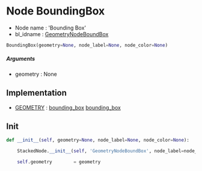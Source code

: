 # Node BoundingBox

- Node name : 'Bounding Box'
- bl_idname : [GeometryNodeBoundBox](https://docs.blender.org/api/current/bpy.types.GeometryNodeBoundBox.html)


``` python
BoundingBox(geometry=None, node_label=None, node_color=None)
```
##### Arguments

- geometry : None

## Implementation

- [GEOMETRY](/docs/GeoNodes/socket_GEOMETRY.md) : [bounding_box](/docs/GeoNodes/socket_GEOMETRY.md#bounding_box) [bounding_box](/docs/GeoNodes/socket_GEOMETRY.md#bounding_box)

## Init

``` python
def __init__(self, geometry=None, node_label=None, node_color=None):

    StackedNode.__init__(self, 'GeometryNodeBoundBox', node_label=node_label, node_color=node_color)

    self.geometry        = geometry
```
